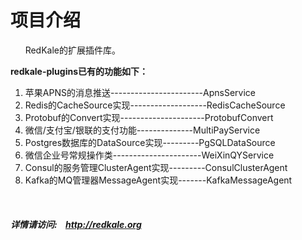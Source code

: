 <h1>项目介绍</h1>
<p>
   &nbsp;&nbsp;&nbsp;&nbsp;&nbsp;&nbsp;RedKale的扩展插件库。
</p>
<p>
<strong>redkale-plugins已有的功能如下：</strong>
</p>
<ol>
<li>苹果APNS的消息推送-----------------------ApnsService</li>
<li>Redis的CacheSource实现-------------------RedisCacheSource</li>
<li>Protobuf的Convert实现---------------------ProtobufConvert</li>
<li>微信/支付宝/银联的支付功能--------------MultiPayService</li>
<li>Postgres数据库的DataSource实现---------PgSQLDataSource</li>
<li>微信企业号常规操作类----------------------WeiXinQYService</li>
<li>Consul的服务管理ClusterAgent实现---------ConsulClusterAgent</li>
<li>Kafka的MQ管理器MessageAgent实现-------KafkaMessageAgent</li>
</ol>


&nbsp;&nbsp;&nbsp;&nbsp;&nbsp;&nbsp;<h5>详情请访问:&nbsp;&nbsp;&nbsp;&nbsp;<a href='http://redkale.org' target='_blank'>http://redkale.org</a></h5>
